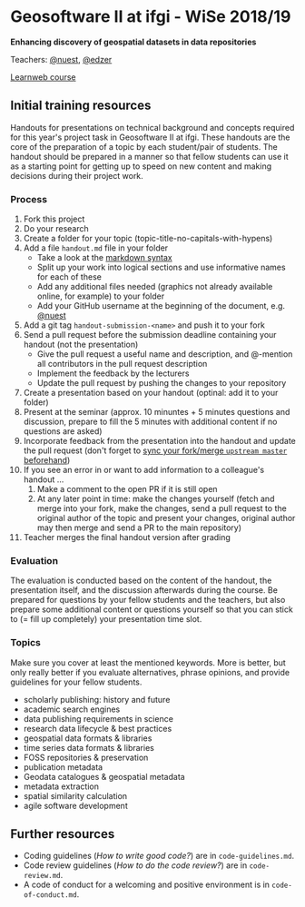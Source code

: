 # Geosoftware II at ifgi - WiSe 2018/19

**Enhancing discovery of geospatial datasets in data repositories**

Teachers: [@nuest](https://github.com/nuest/), [@edzer](http://github.com/edzer/)

[Learnweb course](https://xsso.uni-muenster.de/LearnWeb/learnweb2/course/view.php?id=33123)

## Initial training resources

Handouts for presentations on technical background and concepts required for this year's project task in Geosoftware II at ifgi.
These handouts are the core of the preparation of a topic by each student/pair of students.
The handout should be prepared in a manner so that fellow students can use it as a starting point for getting up to speed on new content and making decisions during their project work.

### Process

1. Fork this project
1. Do your research
1. Create a folder for your topic (topic-title-no-capitals-with-hypens)
1. Add a file `handout.md` file in your folder
    * Take a look at the [markdown syntax](https://guides.github.com/features/mastering-markdown/)
    * Split up your work into logical sections and use informative names for each of these
    * Add any additional files needed (graphics not already available online, for example) to your folder
    * Add your GitHub username at the beginning of the document, e.g. [@nuest](https://github.com/nuest/)
1. Add a git tag `handout-submission-<name>` and push it to your fork
1. Send a pull request before the submission deadline containing your handout (not the presentation)
    * Give the pull request a useful name and description, and @-mention all contributors in the pull request description
    * Implement the feedback by the lecturers
    * Update the pull request by pushing the changes to your repository
1. Create a presentation based on your handout (optinal: add it to your folder)
1. Present at the seminar (approx. 10 minuntes + 5 minutes questions and discussion, prepare to fill the 5 minutes with additional content if no questions are asked)
1. Incorporate feedback from the presentation into the handout and update the pull request (don't forget to [sync your fork/merge `upstream master` beforehand](https://help.github.com/articles/syncing-a-fork/))
1. If you see an error in or want to add information to a colleague's handout ...
    1. Make a comment to the open PR if it is still open
    1. At any later point in time: make the changes yourself (fetch and merge into your fork, make the changes, send a pull request to the original author of the topic and present your changes, original author may then merge and send a PR to the main repository)
1. Teacher merges the final handout version after grading

### Evaluation

The evaluation is conducted based on the content of the handout, the presentation itself, and the discussion afterwards during the course.
Be prepared for questions by your fellow students and the teachers, but also prepare some additional content or questions yourself so that you can stick to (= fill up completely) your presentation time slot.

### Topics

Make sure you cover at least the mentioned keywords.
More is better, but only really better if you evaluate alternatives, phrase opinions, and provide guidelines for your fellow students.

- scholarly publishing: history and future
- academic search engines
- data publishing requirements in science
- research data lifecycle & best practices
- geospatial data formats & libraries
- time series data formats & libraries
- FOSS repositories & preservation
- publication metadata
- Geodata catalogues & geospatial metadata
- metadata extraction
- spatial similarity calculation
- agile software development

## Further resources

* Coding guidelines (*How to write good code?*) are in `code-guidelines.md`.
* Code review guidelines (*How to do the code review?*) are in `code-review.md`.
* A code of conduct for a welcoming and positive environment is in `code-of-conduct.md`.
